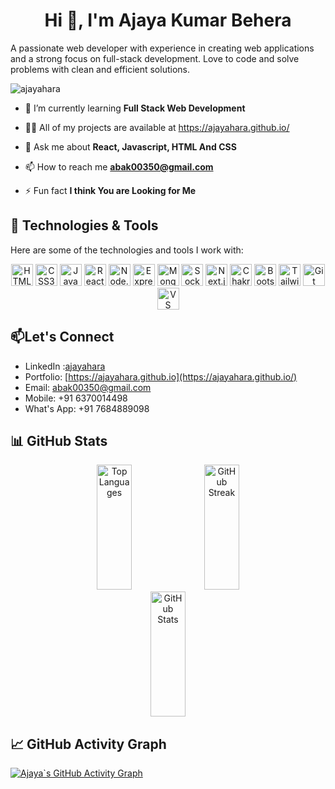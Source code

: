 <h1 align="center">Hi 👋, I'm Ajaya Kumar Behera</h1>
A passionate web developer with experience in creating web applications and a strong focus on full-stack development. Love to code and solve problems with clean and efficient solutions.
<p align="left"> <img src="https://komarev.com/ghpvc/?username=ajayahara&label=Profile%20views&color=0e75b6&style=flat" alt="ajayahara" /> </p>

- 🌱 I’m currently learning **Full Stack Web Development**

- 👨‍💻 All of my projects are available at <a herf="https://ajayahara.github.io/">https://ajayahara.github.io/</a>

- 💬 Ask me about **React, Javascript, HTML And CSS**

- 📫 How to reach me **abak00350@gmail.com**

- ⚡ Fun fact **I think You are Looking for Me**
## 🔧 Technologies & Tools

Here are some of the technologies and tools I work with:
<p align="center">
  <img src="https://img.shields.io/badge/HTML5-E34F26?style=flat-square&logo=html5&logoColor=white" alt="HTML5" style="height: 35px;">
  <img src="https://img.shields.io/badge/CSS3-1572B6?style=flat-square&logo=css3&logoColor=white" alt="CSS3" style="height: 35px;">
  <img src="https://img.shields.io/badge/JavaScript-F7DF1E?style=flat-square&logo=javascript&logoColor=black" alt="JavaScript" style="height: 35px;">
  <img src="https://img.shields.io/badge/React-61DAFB?style=flat-square&logo=react&logoColor=black" alt="React" style="height: 35px;">
  <img src="https://img.shields.io/badge/Node.js-339933?style=flat-square&logo=node.js&logoColor=white" alt="Node.js" style="height: 35px;">
  <img src="https://img.shields.io/badge/Express.js-000000?style=flat-square&logo=express&logoColor=white" alt="Express.js" style="height: 35px;">
  <img src="https://img.shields.io/badge/MongoDB-47A248?style=flat-square&logo=mongodb&logoColor=white" alt="MongoDB" style="height: 35px;">
  <img src="https://img.shields.io/badge/Socket.IO-010101?style=flat-square&logo=socket.io&logoColor=white" alt="Socket.IO" style="height: 35px;">
  <img src="https://img.shields.io/badge/Next.js-000000?style=flat-square&logo=next.js&logoColor=white" alt="Next.js" style="height: 35px;">
  <img src="https://img.shields.io/badge/Chakra%20UI-319795?style=flat-square&logo=chakra-ui&logoColor=white" alt="Chakra UI" style="height: 35px;">
  <img src="https://img.shields.io/badge/Bootstrap-7952B3?style=flat-square&logo=bootstrap&logoColor=white" alt="Bootstrap" style="height: 35px;">
  <img src="https://img.shields.io/badge/Tailwind%20CSS-38B2AC?style=flat-square&logo=tailwind-css&logoColor=white" alt="Tailwind CSS" style="height: 35px;">
  <img src="https://img.shields.io/badge/Git-F05032?style=flat-square&logo=git&logoColor=white" alt="Git" style="height: 35px;">
  <img src="https://img.shields.io/badge/VS%20Code-007ACC?style=flat-square&logo=visual-studio-code&logoColor=white" alt="VS Code" style="height: 35px;">
</p>

##  📫Let's Connect

- LinkedIn :[ajayahara](https://www.linkedin.com/in/ajaya-kumar-behera-a56549237/)
- Portfolio: [https://ajayahara.github.io](https://ajayahara.github.io/)
- Email: [abak00350@gmail.com](mailto:abak00350@example.com)
- Mobile: +91 6370014498
- What's App: +91 7684889098

## 📊 GitHub Stats

<div  align="center" style="width:100%">
    <img src="https://github-readme-stats.vercel.app/api/top-langs?username=ajayahara&show_icons=true&locale=en&layout=compact" alt="Top Languages" style="width:33.3%; height: 200px;" />
    <img src="https://github-readme-streak-stats.herokuapp.com/?user=ajayahara&" alt="GitHub Streak" style="width: 33.3%; height: 200px;" />
    <img src="https://github-readme-stats.vercel.app/api?username=ajayahara&show_icons=true&locale=en" alt="GitHub Stats" style="width: 33.3%; height: 200px;" />
</div>

## 📈 GitHub Activity Graph

[![Ajaya`s GitHub Activity Graph](https://activity-graph.herokuapp.com/graph?username=ajayahara&theme=github)](https://github.com/ajayahara/github-readme-activity-graph)
